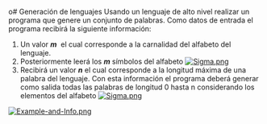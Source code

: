 o# Generación de lenguajes
Usando un lenguaje de alto nivel realizar un programa que genere un conjunto de palabras. Como datos de entrada el programa recibirá la siguiente información:

1.  Un valor _**m**_  el cual corresponde a la carnalidad del alfabeto del lenguaje.
2.  Posteriormente leerá los **_m_** símbolos del alfabeto [![Sigma.png](https://i.postimg.cc/K8yqMRp7/Sigma.png)](https://postimg.cc/KRJDXv24)
3.  Recibirá un valor **_n_** el cual corresponde a la longitud máxima de una palabra del lenguaje.
Con esta información el programa deberá generar como salida todas las palabras de longitud 0 hasta n considerando los elementos del alfabeto [![Sigma.png](https://i.postimg.cc/K8yqMRp7/Sigma.png)](https://postimg.cc/KRJDXv24)

[![Example-and-Info.png](https://i.postimg.cc/jqLF0VJf/Example-and-Info.png)](https://postimg.cc/LhFTLbD4)

